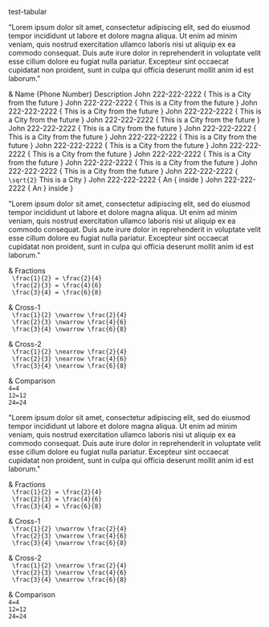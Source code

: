 test-tabular

"Lorem ipsum dolor sit amet, consectetur adipiscing elit, sed do eiusmod tempor
incididunt ut labore et dolore magna aliqua. Ut enim ad minim veniam, quis
nostrud exercitation ullamco laboris nisi ut aliquip ex ea commodo consequat.
Duis aute irure dolor in reprehenderit in voluptate velit esse cillum dolore eu
fugiat nulla pariatur. Excepteur sint occaecat cupidatat non proident, sunt in
culpa qui officia deserunt mollit anim id est laborum."

& Name      {Phone Number}     Description
  John       222-222-2222    { This is a City from the future }
  John       222-222-2222    { This is a City from the future }
  John       222-222-2222    { This is a City from the future }
  John       222-222-2222    { This is a City from the future }
  John       222-222-2222    { This is a City from the future }
  John       222-222-2222    { This is a City from the future }
  John       222-222-2222    { This is a City from the future }
  John       222-222-2222    { This is a City from the future }
  John       222-222-2222    { This is a City from the future }
  John       222-222-2222    { This is a City from the future }
  John       222-222-2222    { This is a City from the future }
  John       222-222-2222    { This is a City from the future }
  John       222-222-2222    { This is a City from the future }
  John       222-222-2222    { ``\sqrt{2}`` This is a City    }
  John       222-222-2222    { An \{ inside                   }
  John       222-222-2222    { An \} inside                   }

"Lorem ipsum dolor sit amet, consectetur adipiscing elit, sed do eiusmod tempor
incididunt ut labore et dolore magna aliqua. Ut enim ad minim veniam, quis
nostrud exercitation ullamco laboris nisi ut aliquip ex ea commodo consequat.
Duis aute irure dolor in reprehenderit in voluptate velit esse cillum dolore eu
fugiat nulla pariatur. Excepteur sint occaecat cupidatat non proident, sunt in
culpa qui officia deserunt mollit anim id est laborum."

&   Fractions                               
    `` \frac{1}{2} = \frac{2}{4}``          
    `` \frac{2}{3} = \frac{4}{6}``          
    `` \frac{3}{4} = \frac{6}{8}``          

&   Cross-1                                 
    `` \frac{1}{2} \nwarrow \frac{2}{4}``   
    `` \frac{2}{3} \nwarrow \frac{4}{6}``   
    `` \frac{3}{4} \nwarrow \frac{6}{8}``   

&   Cross-2                                 
    `` \frac{1}{2} \nearrow \frac{2}{4}``   
    `` \frac{2}{3} \nearrow \frac{4}{6}``   
    `` \frac{3}{4} \nearrow \frac{6}{8}``   

&   Comparison                              
    ``4=4``                                 
    ``12=12``                               
    ``24=24``                               

"Lorem ipsum dolor sit amet, consectetur adipiscing elit, sed do eiusmod tempor
incididunt ut labore et dolore magna aliqua. Ut enim ad minim veniam, quis
nostrud exercitation ullamco laboris nisi ut aliquip ex ea commodo consequat.
Duis aute irure dolor in reprehenderit in voluptate velit esse cillum dolore eu
fugiat nulla pariatur. Excepteur sint occaecat cupidatat non proident, sunt in
culpa qui officia deserunt mollit anim id est laborum."

&   Fractions                               
    ` \frac{1}{2} = \frac{2}{4}`          
    ` \frac{2}{3} = \frac{4}{6}`          
    ` \frac{3}{4} = \frac{6}{8}`          

&   Cross-1                                 
    ` \frac{1}{2} \nwarrow \frac{2}{4}`   
    ` \frac{2}{3} \nwarrow \frac{4}{6}`   
    ` \frac{3}{4} \nwarrow \frac{6}{8}`   

&   Cross-2                                 
    ` \frac{1}{2} \nearrow \frac{2}{4}`   
    ` \frac{2}{3} \nearrow \frac{4}{6}`   
    ` \frac{3}{4} \nearrow \frac{6}{8}`   

&   Comparison                              
    `4=4`                                 
    `12=12`                               
    `24=24`                               

